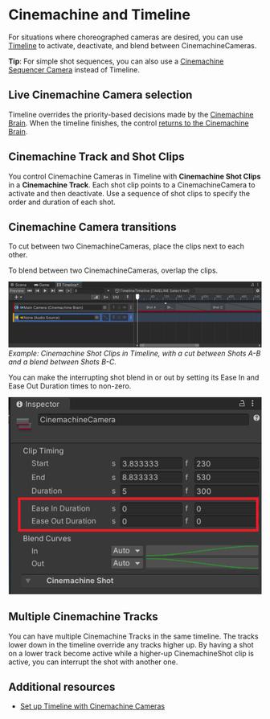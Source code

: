 # Cinemachine and Timeline

For situations where choreographed cameras are desired, you can use [Timeline](https://docs.unity3d.com/Packages/com.unity.timeline@latest) to activate, deactivate, and blend between CinemachineCameras.

**Tip**: For simple shot sequences, you can also use a [Cinemachine Sequencer Camera](CinemachineSequencerCamera.md) instead of Timeline.

## Live Cinemachine Camera selection

Timeline overrides the priority-based decisions made by the [Cinemachine Brain](CinemachineBrain.md). When the timeline finishes, the control [returns to the Cinemachine Brain](concept-activations-transitions.md).

## Cinemachine Track and Shot Clips

You control Cinemachine Cameras in Timeline with **Cinemachine Shot Clips** in a **Cinemachine Track**. Each shot clip points to a CinemachineCamera to activate and then deactivate. Use a sequence of shot clips to specify the order and duration of each shot.

## Cinemachine Camera transitions
To cut between two CinemachineCameras, place the clips next to each other.

To blend between two CinemachineCameras, overlap the clips.

![](images/CinemachineTimelineShotClips.png)  
_Example: Cinemachine Shot Clips in Timeline, with a cut between Shots A-B and a blend between Shots B-C._

You can make the interrupting shot blend in or out by setting its Ease In and Ease Out Duration times to non-zero. 

![Shot Easing](images/ShotEasing.png)

## Multiple Cinemachine Tracks

You can have multiple Cinemachine Tracks in the same timeline. The tracks lower down in the timeline override any tracks higher up. By having a shot on a lower track become active while a higher-up CinemachineShot clip is active, you can interrupt the shot with another one.

## Additional resources

* [Set up Timeline with Cinemachine Cameras](setup-timeline.md)